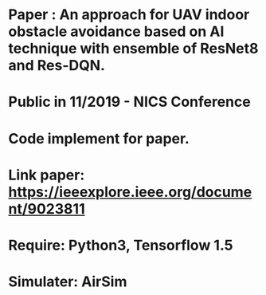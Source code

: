 # Paper : An approach for UAV indoor obstacle avoidance based on AI technique with ensemble of ResNet8 and Res-DQN.
# Public in 11/2019 - NICS Conference
# Code implement for paper.
# Link paper: https://ieeexplore.ieee.org/document/9023811

# Require: Python3, Tensorflow 1.5

# Simulater: AirSim

